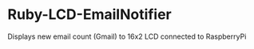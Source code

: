 Ruby-LCD-EmailNotifier
======================

Displays new email count (Gmail) to 16x2 LCD connected to RaspberryPi